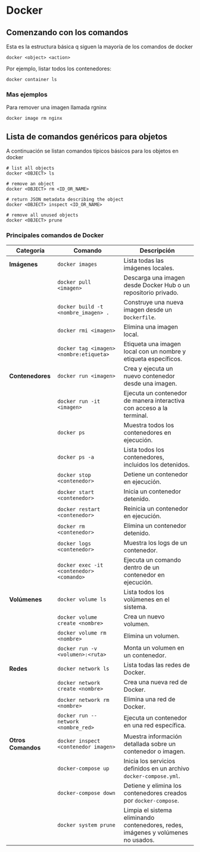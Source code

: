 # Docker

## Comenzando con los comandos

Esta es la estructura básica q siguen la mayoría de los comandos de docker

```shh
docker <object> <action>
```

Por ejemplo, listar todos los contenedores:

```shh
docker container ls
```

### Mas ejemplos

Para remover una imagen llamada rgninx

```shh
docker image rm nginx
```

## Lista de comandos genéricos para objetos

A continuación se listan comandos típicos básicos para los objetos en docker

```shh
# list all objects
docker <OBJECT> ls

# remove an object
docker <OBJECT> rm <ID_OR_NAME>

# return JSON metadata describing the object
docker <OBJECT> inspect <ID_OR_NAME>

# remove all unused objects
docker <OBJECT> prune
```

### Principales comandos de Docker

| **Categoría**                        | **Comando**                                             | **Descripción**                                                                 |
|--------------------------------------|---------------------------------------------------------|---------------------------------------------------------------------------------|
| **Imágenes**                         | `docker images`                                         | Lista todas las imágenes locales.                                               |
|                                      | `docker pull <imagen>`                                  | Descarga una imagen desde Docker Hub o un repositorio privado.                  |
|                                      | `docker build -t <nombre_imagen> .`                     | Construye una nueva imagen desde un `Dockerfile`.                               |
|                                      | `docker rmi <imagen>`                                   | Elimina una imagen local.                                                       |
|                                      | `docker tag <imagen> <nombre:etiqueta>`                 | Etiqueta una imagen local con un nombre y etiqueta específicos.                 |
| **Contenedores**                     | `docker run <imagen>`                                   | Crea y ejecuta un nuevo contenedor desde una imagen.                            |
|                                      | `docker run -it <imagen>`                               | Ejecuta un contenedor de manera interactiva con acceso a la terminal.           |
|                                      | `docker ps`                                             | Muestra todos los contenedores en ejecución.                                    |
|                                      | `docker ps -a`                                          | Lista todos los contenedores, incluidos los detenidos.                          |
|                                      | `docker stop <contenedor>`                              | Detiene un contenedor en ejecución.                                             |
|                                      | `docker start <contenedor>`                             | Inicia un contenedor detenido.                                                  |
|                                      | `docker restart <contenedor>`                           | Reinicia un contenedor en ejecución.                                            |
|                                      | `docker rm <contenedor>`                                | Elimina un contenedor detenido.                                                 |
|                                      | `docker logs <contenedor>`                              | Muestra los logs de un contenedor.                                              |
|                                      | `docker exec -it <contenedor> <comando>`                | Ejecuta un comando dentro de un contenedor en ejecución.                        |
| **Volúmenes**                        | `docker volume ls`                                      | Lista todos los volúmenes en el sistema.                                        |
|                                      | `docker volume create <nombre>`                         | Crea un nuevo volumen.                                                          |
|                                      | `docker volume rm <nombre>`                             | Elimina un volumen.                                                             |
|                                      | `docker run -v <volumen>:<ruta>`                        | Monta un volumen en un contenedor.                                              |
| **Redes**                            | `docker network ls`                                     | Lista todas las redes de Docker.                                                |
|                                      | `docker network create <nombre>`                        | Crea una nueva red de Docker.                                                   |
|                                      | `docker network rm <nombre>`                            | Elimina una red de Docker.                                                      |
|                                      | `docker run --network <nombre_red>`                     | Ejecuta un contenedor en una red específica.                                    |
| **Otros Comandos**                   | `docker inspect <contenedor imagen>`                    | Muestra información detallada sobre un contenedor o imagen.                     |
|                                      | `docker-compose up`                                     | Inicia los servicios definidos en un archivo `docker-compose.yml`.              |
|                                      | `docker-compose down`                                   | Detiene y elimina los contenedores creados por `docker-compose`.                |
|                                      | `docker system prune`                                   | Limpia el sistema eliminando contenedores, redes, imágenes y volúmenes no usados.|

